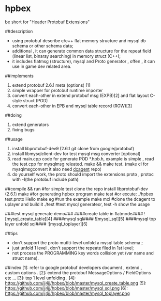 # hpbex
be short for "Header Protobuf Extensions"


##description
- using protobuf describe c/c++ flat memory structure and mysql db schema or other schema data;
- additional , it can generate common data structure for the repeat field (linear list, binaray searching) in memory struct (C++); 
- it includes flatmsg (structure), mysql and Proto generator , offen , it can use in game dev  related area.



##implements

1. extend protobuf 2.6.1 meta (options) [1]
2. simple wrapper for protobuf runtime importer
3. convert each-other in extend protobuf msg (EXPB)[2] and flat layout C-style struct (POD)
4. convert each-other in EPB and  mysql table record (ROW)[3]



##doing
1. extend generators
2. fixing bugs


##usage
1. install libprotobuf-dev9 (2.6.1 git clone from google/protobuf)
2. install libmysqlclient-dev for test mysql msg converter [optional]
3. read main.cpp code for generate POD *.hpb.h, example is simple , read the test.cpp for mysqlmsg releated. make && make test. (make cl for mysqlmsgconvert it also need [dcagent](https://github.com/jj4jj/dcagent "dcagent") repo) 
4. do yourself work, the proto should import the extensions.proto , protoc with -I(the protobuf include path)

##compile && run
    #for simple test 
	clone the repo
	install libprotobuf-dev (2.6.1)
	make				#for generating hpbex program
	make test 			#or excute: ./hpbex test.proto Hello
    make eg             #run the example 
    make mcl            #clone the dcagent to uplayer and build it 
    ./test              #test mysql generateor, test -h show the usage

###test mysql generate demo###
####create table in flatmode####
![mysql_create_table][4]
####mysql sql####
![mysql_sql][5]
####mysql top layer unfold sql####
![mysql_toplayer][6]

##tips
- don't support the proto mutlti-level unfold a mysql table schema ;
- just unfold 1 level , don't support the repeate filed in 1st level;
- not process the PROGRAMMING key words collision yet (var name and struct name).

##index
[1]: refer to google protobuf developers document , extend , custom options .
[2]: extend the protobuf MessageOptions / FieldOptions etc ...
[3]: top 1 level unfolding .
[4]: https://github.com/jj4jj/hpbex/blob/master/mysql_create_table.png
[5]: https://github.com/jj4jj/hpbex/blob/master/mysql_sql.png
[6]: https://github.com/jj4jj/hpbex/blob/master/mysql_toplayer.png
























